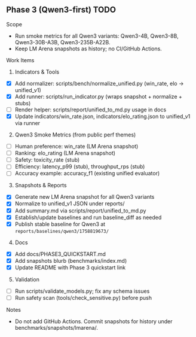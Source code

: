 Phase 3 (Qwen3-first) TODO
--------------------------

Scope
- Run smoke metrics for all Qwen3 variants: Qwen3-4B, Qwen3-8B, Qwen3-30B-A3B, Qwen3-235B-A22B.
- Keep LM Arena snapshots as history; no CI/GitHub Actions.

Work Items
1) Indicators & Tools
- [x] Add normalizer: scripts/bench/normalize_unified.py (win_rate, elo -> unified_v1)
- [x] Add runner: scripts/run_indicator.py (wraps snapshot + normalize + stubs)
- [ ] Render helper: scripts/report/unified_to_md.py usage in docs
- [x] Update indicators/win_rate.json, indicators/elo_rating.json to unified_v1 via runner

2) Qwen3 Smoke Metrics (from public perf themes)
- [ ] Human preference: win_rate (LM Arena snapshot)
- [ ] Ranking: elo_rating (LM Arena snapshot)
- [ ] Safety: toxicity_rate (stub)
- [ ] Efficiency: latency_p99 (stub), throughput_rps (stub)
- [ ] Accuracy example: accuracy_f1 (existing unified evaluator)

3) Snapshots & Reports
- [x] Generate new LM Arena snapshot for all Qwen3 variants
- [x] Normalize to unified_v1 JSON under reports/
- [x] Add summary.md via scripts/report/unified_to_md.py
- [x] Establish/update baselines and run baseline_diff as needed
- [x] Publish stable baseline for Qwen3 at `reports/baselines/qwen3/1758819673/`

4) Docs
- [x] Add docs/PHASE3_QUICKSTART.md
- [x] Add snapshots blurb (benchmarks/index.md)
- [x] Update README with Phase 3 quickstart link

5) Validation
- [ ] Run scripts/validate_models.py; fix any schema issues
- [ ] Run safety scan (tools/check_sensitive.py) before push

Notes
- Do not add GitHub Actions. Commit snapshots for history under benchmarks/snapshots/lmarena/.
